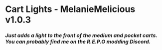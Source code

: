 # Cart Lights - MelanieMelicious v1.0.3
### <i>Just adds a light to the front of the medium and pocket carts. You can probably find me on the R.E.P.O modding Discord.</i>